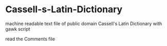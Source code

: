 # Cassell-s-Latin-Dictionary
machine readable text file of public domain Cassell's Latin Dictionary with gawk script

read the Comments file
